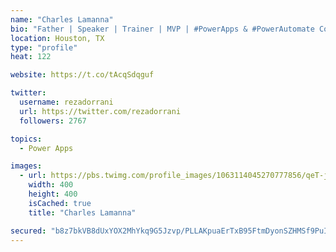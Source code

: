 ```yaml
---
name: "Charles Lamanna"
bio: "Father | Speaker | Trainer | MVP | #PowerApps & #PowerAutomate Community Super User | YouTuber Right-pointing triangle http://youtube.com/c/rezadorrani | Learn - Share - Clockwise rightwards and leftwards open circle arrows"
location: Houston, TX
type: "profile"
heat: 122

website: https://t.co/tAcqSdqguf

twitter:
  username: rezadorrani
  url: https://twitter.com/rezadorrani
  followers: 2767

topics:
  - Power Apps

images:
  - url: https://pbs.twimg.com/profile_images/1063114045270777856/qeT-jpWr_400x400.jpg
    width: 400
    height: 400
    isCached: true
    title: "Charles Lamanna"

secured: "b8z7bkVB8dUxYOX2MhYkq9G5Jzvp/PLLAKpuaErTxB95FtmDyonSZHMSf9PuIHn801qMlbrig5RELNIcVJS3htl3nChQypr1vmwpB6r01DyIv4QF9S7KX0OM1rnajpU5yeU+iJzO0yPxZKoWcnpc7kc9p13vWGCh9Y1guxMApuFFz2apjzYQxXosdYC+EV+vOQranW4/OzpgqYQsJ2MYxVHJSg/xfY0uB43Sj/DuKW1WRGCWp7NK9EER9S88tmE/kIG6slSxh+yABblOpupmIb6rQpldkQ8hbBraKSf4gvlsGRdTG03w0WaSfHITVbceyl0PLP3NJUoGlAhWmJCwacXp+4YCSzi5lCzEM+mbnCoyJnXD/qZJXxpVy+ENjwEBp/XTgXmbx6ASdSPnoyDqxW/NjoWajcPNFVDJH0Ks8CA=;1pFCHFg4h4LhzgtVKyrieA=="
---
```


